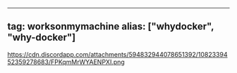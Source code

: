 
---
tag: worksonmymachine
alias: ["whydocker", "why-docker"]
---

https://cdn.discordapp.com/attachments/594832944078651392/1082339452359278683/FPKqmMrWYAENPXI.png
